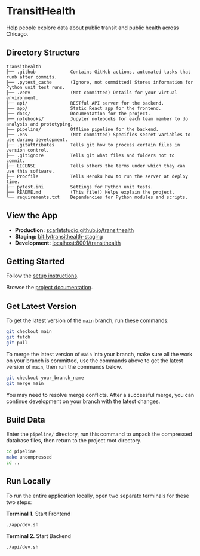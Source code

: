 # TransitHealth

Help people explore data about public transit and public health across Chicago.

## Directory Structure

```
transithealth
├── .github             Contains GitHub actions, automated tasks that runb after commits.
├── .pytest_cache       (Ignore, not committed) Stores information for Python unit test runs.
├── .venv               (Not committed) Details for your virtual environment.
├── api/                RESTful API server for the backend.
├── app/                Static React app for the frontend.
├── docs/               Documentation for the project.
├── notebooks/          Jupyter notebooks for each team member to do analysis and prototyping.
├── pipeline/           Offline pipeline for the backend.
├── .env                (Not committed) Specifies secret variables to use during development.
├── .gitattributes      Tells git how to process certain files in version control.
├── .gitignore          Tells git what files and folders not to commit.
├── LICENSE             Tells others the terms under which they can use this software.
├── Procfile            Tells Heroku how to run the server at deploy time.
├── pytest.ini          Settings for Python unit tests.
├── README.md           (This file!) Helps explain the project.
└── requirements.txt    Dependencies for Python modules and scripts.
```

## View the App

- **Production:** [scarletstudio.github.io/transithealth](https://scarletstudio.github.io/transithealth)
- **Staging:** [bit.ly/transithealth-staging](http://bit.ly/transithealth-staging)
- **Development:** [localhost:8001/transithealth](http://localhost:8001/transithealth)

## Getting Started

Follow the [setup instructions](docs/pages/setup.md).

Browse the [project documentation](docs/README.md).

## Get Latest Version

To get the latest version of the `main` branch, run these commands:

```bash
git checkout main
git fetch
git pull
```

To merge the latest version of `main` into your branch, make sure all the work on your branch is committed, use the commands above to get the latest version of `main`, then run the commands below.

```bash
git checkout your_branch_name
git merge main
```

You may need to resolve merge conflicts. After a successful merge, you can continue development on your branch with the latest changes.

## Build Data

Enter the `pipeline/` directory, run this command to unpack the compressed database files, then return to the project root directory.

```bash
cd pipeline
make uncompressed
cd ..
```

## Run Locally

To run the entire application locally, open two separate terminals for these two steps:

**Terminal 1.** Start Frontend

```bash
./app/dev.sh
```

**Terminal 2.** Start Backend

```bash
./api/dev.sh
```
